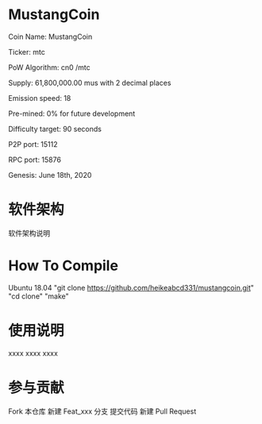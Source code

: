 # MustangCoin
Coin Name: MustangCoin

Ticker: mtc

PoW Algorithm: cn0 /mtc

Supply: 61,800,000.00 mus with 2 decimal places

Emission speed: 18

Pre-mined: 0% for future development

Difficulty target: 90 seconds

P2P port: 15112

RPC port: 15876

Genesis: June 18th, 2020

# 软件架构
软件架构说明

# How To Compile
Ubuntu 18.04
"git clone https://github.com/heikeabcd331/mustangcoin.git"
"cd clone"
"make"
# 使用说明
xxxx
xxxx
xxxx
# 参与贡献
Fork 本仓库
新建 Feat_xxx 分支
提交代码
新建 Pull Request
